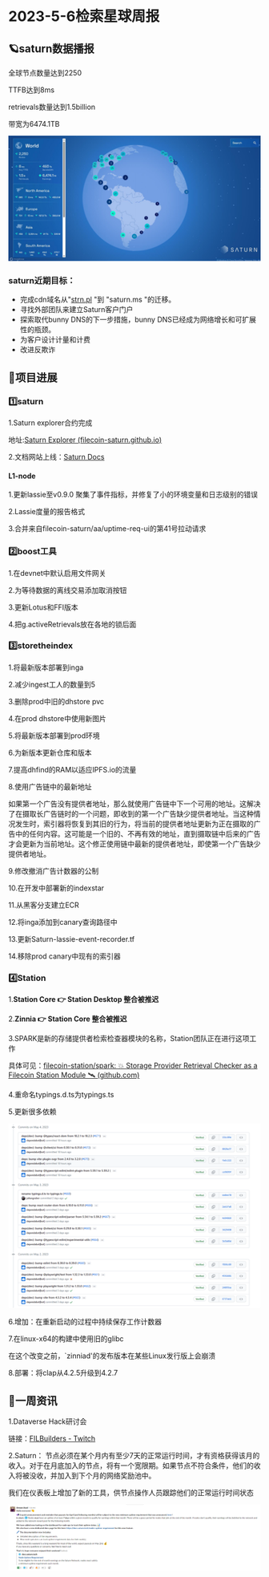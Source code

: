 # 2023-5-6检索星球周报

## 🪐saturn数据播报

全球节点数量达到2250

TTFB达到8ms

retrievals数量达到1.5billion

带宽为6474.1TB

![2023-5-4-1](./img/2023-5-4-1.jpg)

### saturn近期目标：

- 完成cdn域名从"[strn.pl](http://strn.pl) "到 "saturn.ms "的迁移。
- 寻找外部团队来建立Saturn客户门户
- 探索取代bunny DNS的下一步措施，bunny DNS已经成为网络增长和可扩展性的瓶颈。
- 为客户设计计量和计费
- 改进反欺诈

## 🚀项目进展

### 1️⃣saturn

1.Saturn explorer合约完成

地址:[Saturn Explorer (filecoin-saturn.github.io)](https://filecoin-saturn.github.io/saturn-network-explorer/)

2.文档网站上线：[Saturn Docs](https://docs.saturn.tech/)



#### L1-node

1.更新lassie至v0.9.0
聚集了事件指标，并修复了小的环境变量和日志级别的错误

2.Lassie度量的报告格式

3.合并来自filecoin-saturn/aa/uptime-req-ui的第41号拉动请求



###  2️⃣boost工具

1.在devnet中默认启用文件网关

2.为等待数据的离线交易添加取消按钮

3.更新Lotus和FFI版本

4.把g.activeRetrievals放在各地的锁后面



###  3️⃣storetheindex

1.将最新版本部署到inga

2.减少ingest工人的数量到5

3.删除prod中旧的dhstore pvc

4.在prod dhstore中使用新图片

5.将最新版本部署到prod环境

6.为新版本更新仓库和版本

7.提高dhfind的RAM以适应IPFS.io的流量

8.使用广告链中的最新地址

如果第一个广告没有提供者地址，那么就使用广告链中下一个可用的地址。这解决了在摄取长广告链时的一个问题，即收到的第一个广告缺少提供者地址。当这种情况发生时，索引器将恢复到其旧的行为，将当前的提供者地址更新为正在摄取的广告中的任何内容。这可能是一个旧的、不再有效的地址，直到摄取链中后来的广告才会更新为当前地址。这个修正使用链中最新的提供者地址，即使第一个广告缺少提供者地址。

9.修改撤消广告计数器的公制

10.在开发中部署新的indexstar

11.从黑客分支建立ECR

12.将inga添加到canary查询路径中

13.更新Saturn-lassie-event-recorder.tf

14.移除prod canary中现有的索引器

### 4️⃣Station

1.**Station Core 👉 Station Desktop 整合被推迟**

2.**Zinnia 👉 Station Core 整合被推迟**

3.SPARK是新的存储提供者检索检查器模块的名称，Station团队正在进行这项工作

具体可见：[filecoin-station/spark: 💥 Storage Provider Retrieval Checker as a Filecoin Station Module 🛰️ (github.com)](https://github.com/filecoin-station/spark)

4.重命名typings.d.ts为typings.ts

5.更新很多依赖

![image-20230505112926206](./img/2023-5-6-2.png)

6.增加：在重新启动的过程中持续保存工作计数器

7.在linux-x64的构建中使用旧的glibc

在这个改变之前，`zinniad'的发布版本在某些Linux发行版上会崩溃

8.部署：将clap从4.2.5升级到4.2.7

##  📢一周资讯

1.Dataverse Hack研讨会

链接：[FILBuilders - Twitch](https://www.twitch.tv/filbuilders)

2.Saturn： 节点必须在某个月内有至少7天的正常运行时间，才有资格获得该月的收入。对于在月底加入的节点，将有一个宽限期。如果节点不符合条件，他们的收入将被没收，并加入到下个月的网络奖励池中。

我们在仪表板上增加了新的工具，供节点操作人员跟踪他们的正常运行时间状态

![image-20230505144721108](./img/2023-5-6-3.png)

